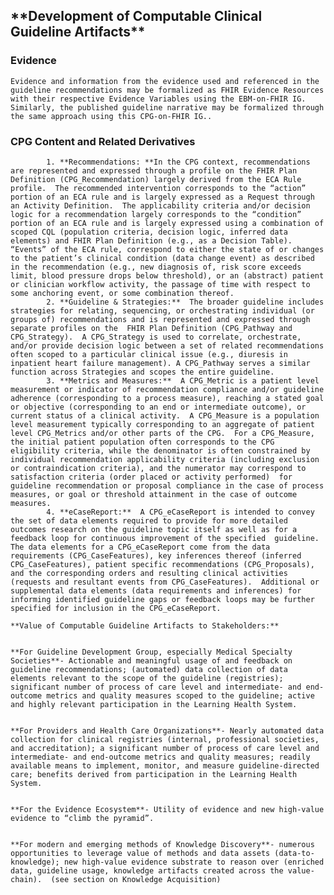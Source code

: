 
<h2>**Development of Computable Clinical Guideline Artifacts**</h2>


<h3>Evidence</h3>



    Evidence and information from the evidence used and referenced in the guideline recommendations may be formalized as FHIR Evidence Resources with their respective Evidence Variables using the EBM-on-FHIR IG.  Similarly, the published guideline narrative may be formalized through the same approach using this CPG-on-FHIR IG..

<h3>CPG Content and Related Derivatives</h3>




            1. **Recommendations: **In the CPG context, recommendations are represented and expressed through a profile on the FHIR Plan Definition (CPG_Recommendation) largely derived from the ECA Rule profile.  The recommended intervention corresponds to the “action” portion of an ECA rule and is largely expressed as a Request through an Activity Definition.  The applicability criteria and/or decision logic for a recommendation largely corresponds to the “condition” portion of an ECA rule and is largely expressed using a combination of scoped CQL (population criteria, decision logic, inferred data elements) and FHIR Plan Definition (e.g., as a Decision Table). “Events” of the ECA rule, correspond to either the state of or changes to the patient’s clinical condition (data change event) as described in the recommendation (e.g., new diagnosis of, risk score exceeds limit, blood pressure drops below threshold), or an (abstract) patient or clinician workflow activity, the passage of time with respect to some anchoring event, or some combination thereof.
            2. **Guideline & Strategies:**  The broader guideline includes strategies for relating, sequencing, or orchestrating individual (or groups of) recommendations and is represented and expressed through separate profiles on the  FHIR Plan Definition (CPG_Pathway and CPG_Strategy).  A CPG_Strategy is used to correlate, orchestrate, and/or provide decision logic between a set of related recommendations often scoped to a particular clinical issue (e.g., diuresis in inpatient heart failure management). A CPG_Pathway serves a similar function across Strategies and scopes the entire guideline.  
            3. **Metrics and Measures:**  A CPG_Metric is a patient level measurement or indicator of recommendation compliance and/or guideline adherence (corresponding to a process measure), reaching a stated goal or objective (corresponding to an end or intermediate outcome), or current status of a clinical activity.  A CPG_Measure is a population level measurement typically corresponding to an aggregate of patient level CPG_Metrics and/or other parts of the CPG.  For a CPG_Measure, the initial patient population often corresponds to the CPG eligibility criteria, while the denominator is often constrained by individual recommendation applicability criteria (including exclusion or contraindication criteria), and the numerator may correspond to satisfaction criteria (order placed or activity performed)  for guideline recommendation or proposal compliance in the case of process measures, or goal or threshold attainment in the case of outcome measures.
            4. **eCaseReport:**  A CPG_eCaseReport is intended to convey the set of data elements required to provide for more detailed outcomes research on the guideline topic itself as well as for a feedback loop for continuous improvement of the specified  guideline.  The data elements for a CPG_eCaseReport come from the data requirements (CPG_CaseFeatures), key inferences thereof (inferred CPG_CaseFeatures), patient specific recommendations (CPG_Proposals), and the corresponding orders and resulting clinical activities (requests and resultant events from CPG_CaseFeatures).  Additional or supplemental data elements (data requirements and inferences) for informing identified guideline gaps or feedback loops may be further specified for inclusion in the CPG_eCaseReport.

    **Value of Computable Guideline Artifacts to Stakeholders:**


    **For Guideline Development Group, especially Medical Specialty Societies**- Actionable and meaningful usage of and feedback on guideline recommendations; (automated) data collection of data elements relevant to the scope of the guideline (registries); significant number of process of care level and intermediate- and end-outcome metrics and quality measures scoped to the guideline; active and highly relevant participation in the Learning Health System.


    **For Providers and Health Care Organizations**- Nearly automated data collection for clinical registries (internal, professional societies, and accreditation); a significant number of process of care level and intermediate- and end-outcome metrics and quality measures; readily available means to implement, monitor, and measure guideline-directed care; benefits derived from participation in the Learning Health System.


    **For the Evidence Ecosystem**- Utility of evidence and new high-value evidence to “climb the pyramid”.


    **For modern and emerging methods of Knowledge Discovery**- numerous opportunities to leverage value of methods and data assets (data-to-knowledge); new high-value evidence substrate to reason over (enriched data, guideline usage, knowledge artifacts created across the value-chain).  (see section on Knowledge Acquisition)
